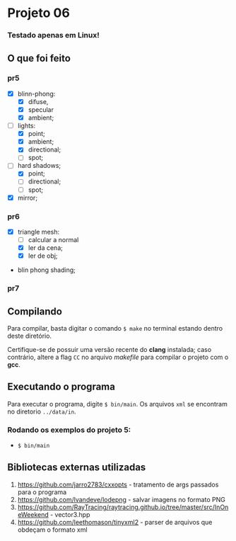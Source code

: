 # Projeto 06

### __Testado apenas em Linux!__

## O que foi feito

### pr5
- [x] blinn-phong:
    - [x] difuse,
    - [x] specular
    - [x] ambient;
- [ ] lights:
    - [x] point;
    - [x] ambient;
    - [x] directional;
    - [ ] spot;
- [ ] hard shadows;
    - [x] point;
    - [ ] directional;
    - [ ] spot;
- [x] mirror;

### pr6
- [x] triangle mesh:
    - [ ] calcular a normal
    - [x] ler da cena;
    - [x] ler de obj;
- blin phong shading;

### pr7


## Compilando
Para compilar, basta digitar o comando `$ make` no terminal estando dentro deste diretório.

Certifique-se de possuir uma versão recente do __clang__ instalada; caso contrário, altere a flag `CC` no arquivo _makefile_ para compilar o projeto com o __gcc__. 

## Executando o programa

Para executar o programa, digite `$ bin/main`. Os arquivos `xml` se encontram no diretorio `../data/in`.

### Rodando os exemplos do projeto 5:

- `$ bin/main ` 

## Bibliotecas externas utilizadas
1. https://github.com/jarro2783/cxxopts - tratamento de args passados para o programa
2. https://github.com/lvandeve/lodepng - salvar imagens no formato PNG
3. https://github.com/RayTracing/raytracing.github.io/tree/master/src/InOneWeekend - vector3.hpp
4. https://github.com/leethomason/tinyxml2 - parser de arquivos que obdeçam o formato xml
